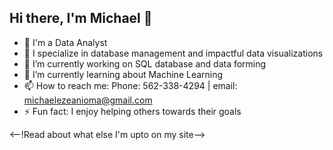 ## Hi there, I'm Michael 👋

- 💼 I'm a Data Analyst
- 🌟 I specialize in database management and impactful data visualizations
- 🔭 I’m currently working on SQL database and data forming 
- 🌱 I’m currently learning about Machine Learning
- 📫 How to reach me: Phone: 562-338-4294 | email: michaelezeanioma@gmail.com
- ⚡ Fun fact: I enjoy helping others towards their goals

<--!Read about what else I'm upto on my site-->
